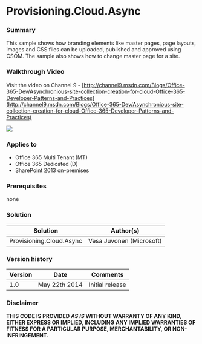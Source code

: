 # Provisioning.Cloud.Async #

### Summary ###
This sample shows how branding elements like master pages, page layouts, images and CSS files can be uploaded, published and approved using CSOM. The sample also shows how to change master page for a site.

### Walkthrough Video ###
Visit the video on Channel 9 - [http://channel9.msdn.com/Blogs/Office-365-Dev/Asynchronious-site-collection-creation-for-cloud-Office-365-Developer-Patterns-and-Practices](http://channel9.msdn.com/Blogs/Office-365-Dev/Asynchronious-site-collection-creation-for-cloud-Office-365-Developer-Patterns-and-Practices)

![](http://i.imgur.com/BEm4VQh.png)

### Applies to ###
-  Office 365 Multi Tenant (MT)
-  Office 365 Dedicated (D)
-  SharePoint 2013 on-premises

### Prerequisites ###
none

### Solution ###
Solution | Author(s)
---------|----------
Provisioning.Cloud.Async | Vesa Juvonen (Microsoft)

### Version history ###
Version  | Date | Comments
---------| -----| --------
1.0  | May 22th 2014 | Initial release

### Disclaimer ###
**THIS CODE IS PROVIDED *AS IS* WITHOUT WARRANTY OF ANY KIND, EITHER EXPRESS OR IMPLIED, INCLUDING ANY IMPLIED WARRANTIES OF FITNESS FOR A PARTICULAR PURPOSE, MERCHANTABILITY, OR NON-INFRINGEMENT.**
